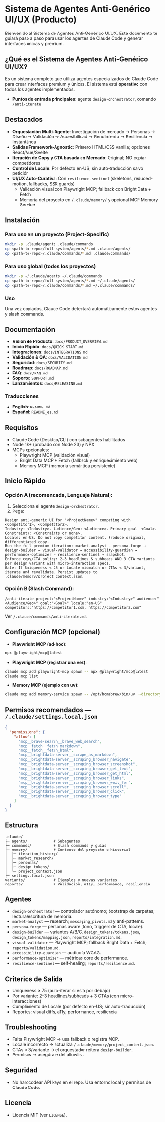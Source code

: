 # Sistema de Agentes Anti-Genérico UI/UX (Producto)

Bienvenido al Sistema de Agentes Anti-Genérico UI/UX. Este documento te guiará paso a paso para usar los agentes de Claude Code y generar interfaces únicas y premium.

## ¿Qué es el Sistema de Agentes Anti-Genérico UI/UX?

Es un sistema completo que utiliza agentes especializados de Claude Code para crear interfaces premium y únicas. El sistema está **operativo** con todos los agentes implementados.

- **Puntos de entrada principales**: agente `design-orchestrator`, comando `/anti-iterate`

## Destacados

- **Orquestación Multi-Agente**: Investigación de mercado → Personas → Diseño → Validación → Accesibilidad → Rendimiento → Resiliencia → Instantánea
- **Salidas Framework-Agnostic**: Primero HTML/CSS vanilla; opciones React/Vue/Svelte
- **Iteración de Copy y CTA basada en Mercado**: Original; NO copiar competidores
- **Control de Locale**: Por defecto en-US; sin auto-traducción salvo petición
- **UI/UX Auto-Curativa**: Con `resilience-sentinel` (skeletons, reduced-motion, fallbacks, SSR guards)
  - Validación visual con Playwright MCP; fallback con Bright Data + Fetch
  - Memoria del proyecto en `/.claude/memory/` y opcional MCP Memory Service

## Instalación

### Para uso en un proyecto (Project-Specific)

```bash
mkdir -p .claude/agents .claude/commands
cp <path-to-repo>/full-system/agents/*.md .claude/agents/
cp <path-to-repo>/.claude/commands/*.md .claude/commands/
```

### Para uso global (todos los proyectos)

```bash
mkdir -p ~/.claude/agents ~/.claude/commands
cp <path-to-repo>/full-system/agents/*.md ~/.claude/agents/
cp <path-to-repo>/.claude/commands/*.md ~/.claude/commands/
```

### Uso

Una vez copiados, Claude Code detectará automáticamente estos agentes y slash commands.

## Documentación

- **Visión de Producto**: `docs/PRODUCT_OVERVIEW.md`
- **Inicio Rápido**: `docs/QUICK_START.md`
- **Integraciones**: `docs/INTEGRATIONS.md`
- **Validación & QA**: `docs/VALIDATION.md`
- **Seguridad**: `docs/SECURITY.md`
- **Roadmap**: `docs/ROADMAP.md`
- **FAQ**: `docs/FAQ.md`
- **Soporte**: `SUPPORT.md`
- **Lanzamientos**: `docs/RELEASING.md`

### Traducciones

- **English**: `README.md`
- **Español**: `README_es.md`

## Requisitos

- Claude Code (Desktop/CLI) con subagentes habilitados
- Node 18+ (probado con Node 23) y NPX
- MCPs opcionales:
  - Playwright MCP (validación visual)
  - Bright Data MCP + Fetch (fallback y enriquecimiento web)
  - Memory MCP (memoria semántica persistente)

## Inicio Rápido

### Opción A (recomendada, Lenguaje Natural):
1) Selecciona el agente `design-orchestrator`.
2) Pega:
```text
Design anti-generic UI for "<ProjectName>" competing with <Competitor1>, <Competitor2>.
Industry: <Industry>. Audience/Geo: <Audience>. Primary goal: <Goal>. Constraints: <Constraints or none>.
Locale: en-US. Do not copy competitor content. Produce original, differentiated copy.
Run the full premium iteration: market-analyst → persona-forge → design-builder → visual-validator → accessibility-guardian → performance-optimizer → resilience-sentinel → snapshot.
Enforce copy/CTA policy: 2–3 headlines & subheads AND 3 CTA variants per design variant with micro-interaction specs.
Gate: If Uniqueness < 75 or Locale mismatch or CTAs < 3/variant, iterate and revalidate. Persist updates to .claude/memory/project_context.json.
```

### Opción B (Slash Command):
```text
/anti-iterate project:"<ProjectName>" industry:"<Industry>" audience:"<Audience/Geo>" goal:"<Goal>" locale:"en-US" competitors:"https://competitor1.com, https://competitor2.com"
```
Ver `/.claude/commands/anti-iterate.md`.

## Configuración MCP (opcional)

- **Playwright MCP (ad-hoc)**:
```bash
npx @playwright/mcp@latest
```
- **Playwright MCP (registrar una vez)**:
```bash
claude mcp add playwright-mcp spawn -- npx @playwright/mcp@latest
claude mcp list
```
- **Memory MCP (ejemplo con uv)**:
```bash
claude mcp add memory-service spawn -- /opt/homebrew/bin/uv --directory /Users/<you>/path/to/mcp-memory-service run memory
```

## Permisos recomendados — `/.claude/settings.local.json`
```json
{
  "permissions": {
    "allow": [
      "mcp__brave-search__brave_web_search",
      "mcp__fetch__fetch_markdown",
      "mcp__fetch__fetch_html",
      "mcp__brightdata-server__scrape_as_markdown",
      "mcp__brightdata-server__scraping_browser_navigate",
      "mcp__brightdata-server__scraping_browser_screenshot",
      "mcp__brightdata-server__scraping_browser_get_text",
      "mcp__brightdata-server__scraping_browser_get_html",
      "mcp__brightdata-server__scraping_browser_links",
      "mcp__brightdata-server__scraping_browser_wait_for",
      "mcp__brightdata-server__scraping_browser_scroll",
      "mcp__brightdata-server__scraping_browser_click",
      "mcp__brightdata-server__scraping_browser_type"
    ]
  }
}
```

## Estructura

```text
.claude/
├─ agents/            # Subagentes
├─ commands/          # Slash commands y guías
├─ memory/            # Contexto del proyecto e historial
│  ├─ iteration_history/
│  ├─ market_research/
│  ├─ personas/
│  ├─ design_tokens/
│  └─ project_context.json
├─ settings.local.json
variants/             # Ejemplos y nuevas variantes
reports/              # Validación, a11y, performance, resiliencia
```

## Agentes
- `design-orchestrator` — controlador autónomo; bootstrap de carpetas; lectura/escritura de memoria.
- `market-analyst` — research; `messaging_pivots.md` y anti-patterns.
- `persona-forge` — personas aware (tono, triggers de CTA, locale).
- `design-builder` — variantes A/B/C, `design_tokens/tokens.json`, `design_tokens/mapping.json`, `reports/integration.md`.
- `visual-validator` — Playwright MCP; fallback Bright Data + Fetch; `reports/validation.md`.
- `accessibility-guardian` — auditoría WCAG.
- `performance-optimizer` — métricas core de performance.
- `resilience-sentinel` — self-healing; `reports/resilience.md`.

## Criterios de Salida
- Uniqueness ≥ 75 (auto-iterar si está por debajo)
- Por variante: 2–3 headlines/subheads + 3 CTAs (con micro-interacciones)
- Cumplimiento de Locale (por defecto en-US; sin auto-traducción)
- Reportes: visual diffs, a11y, performance, resiliencia

## Troubleshooting
- Falta Playwright MCP → usa fallback o registra MCP.
- Locale incorrecto → actualiza `/.claude/memory/project_context.json`.
- CTAs < 3/variante → el orquestador reitera `design-builder`.
- Permisos → asegúrate del allowlist.

## Seguridad
- No hardcodear API keys en el repo. Usa entorno local y permisos de Claude Code.

## Licencia
- Licencia MIT (ver `LICENSE`).
